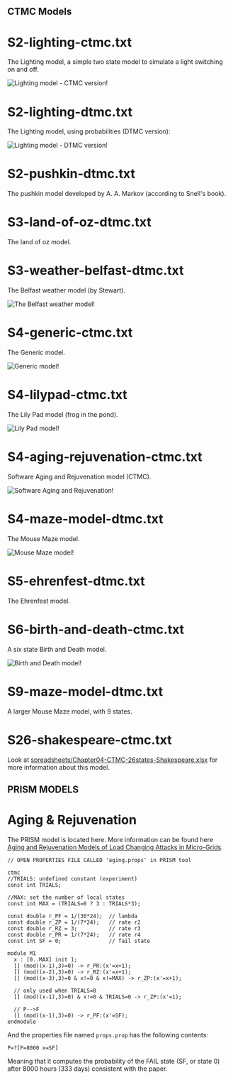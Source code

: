 ## CTMC Models

# S2-lighting-ctmc.txt
The Lighting model, a simple two state model to simulate a light switching on and off.

![Lighting model - CTMC version!](images/lighting-ctmc.png)

# S2-lighting-dtmc.txt
The Lighting model, using probabilities (DTMC version):

![Lighting model - DTMC version!](images/lighting-dtmc.png)

# S2-pushkin-dtmc.txt
The pushkin model developed by A. A. Markov (according to Snell's book).

# S3-land-of-oz-dtmc.txt
The land of oz model.

# S3-weather-belfast-dtmc.txt
The Belfast weather model (by Stewart).

![The Belfast weather model!](images/belfast.png)


# S4-generic-ctmc.txt
The Generic model.

![Generic model!](images/generic.png)

# S4-lilypad-ctmc.txt
The Lily Pad model (frog in the pond).

![Lily Pad model!](images/lilypad.png)

# S4-aging-rejuvenation-ctmc.txt
Software Aging and Rejuvenation model (CTMC).

![Software Aging and Rejuvenation!](images/aging-rejuvenation.png)

# S4-maze-model-dtmc.txt
The Mouse Maze model.

![Mouse Maze model!](images/mouse-maze.png)

# S5-ehrenfest-dtmc.txt
The Ehrenfest model.

# S6-birth-and-death-ctmc.txt
A six state Birth and Death model.

![Birth and Death model!](images/birth-and-death.png)

# S9-maze-model-dtmc.txt
A larger Mouse Maze model, with 9 states.

# S26-shakespeare-ctmc.txt
Look at [spreadsheets/Chapter04-CTMC-26states-Shakespeare.xlsx](spreadsheets/Chapter04-CTMC-26states-Shakespeare.xlsx) for more information about this model.


## PRISM MODELS

# Aging & Rejuvenation
The PRISM model is located here. More information can be found here [Aging and Rejuvenation Models of Load Changing Attacks in Micro-Grids](https://ieeexplore.ieee.org/document/9700323).
```
// OPEN PROPERTIES FILE CALLED 'aging.props' in PRISM tool

ctmc
//TRIALS: undefined constant (experiment)
const int TRIALS;

//MAX: set the number of local states
const int MAX = (TRIALS=0 ? 3 : TRIALS*3);

const double r_PF = 1/(30*24);  // lambda
const double r_ZP = 1/(7*24);   // rate r2
const double r_RZ = 3;          // rate r3
const double r_PR = 1/(7*24);   // rate r4
const int SF = 0;               // fail state

module M1
  x : [0..MAX] init 1;
  [] (mod((x-1),3)=0) -> r_PR:(x'=x+1);
  [] (mod((x-2),3)=0) -> r_RZ:(x'=x+1);
  [] (mod((x-3),3)=0 & x!=0 & x!=MAX) -> r_ZP:(x'=x+1);

  // only used when TRIALS=0
  [] (mod((x-1),3)=0) & x!=0 & TRIALS=0 -> r_ZP:(x'=1);

  // P-->F
  [] (mod((x-1),3)=0) -> r_PF:(x'=SF);
endmodule
```
And the properties file named `props.prop` has the following contents:
```
P=?[F=8000 x=SF]
```
Meaning that it computes the probability of the FAIL state (SF, or state 0) after 8000 hours (333 days) consistent with the paper.


